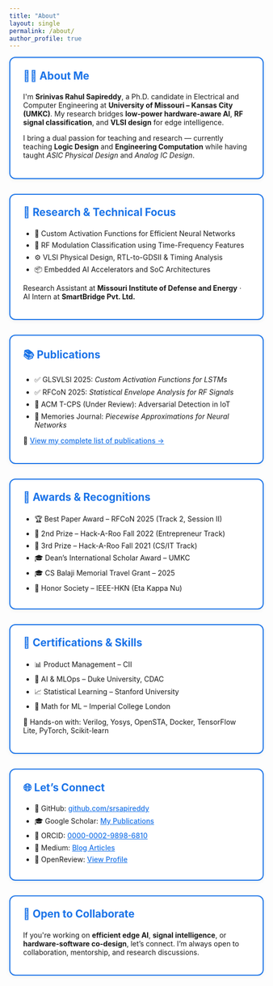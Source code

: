 ```yaml
---
title: "About"
layout: single
permalink: /about/
author_profile: true
---
```


<style>
:root {
  --blue: #1a73e8;
  --bg: #ffffff;
  --hover: #e9f3ff;
  --shadow: 0 2px 8px rgba(0, 0, 0, 0.05);
  --radius: 12px;
}

.about-section {
  border: 2px solid var(--blue);
  background: var(--bg);
  padding: 1.4rem 1.6rem;
  margin-bottom: 1.8rem;
  border-radius: var(--radius);
  box-shadow: var(--shadow);
  transition: 0.3s ease-in-out;
}

.about-section:hover {
  background: var(--hover);
  transform: scale(1.01);
}

.about-section h3 {
  margin-top: 0;
  color: var(--blue);
  font-size: 1.3rem;
  display: flex;
  align-items: center;
  gap: 0.5rem;
}

.about-section ul {
  padding-left: 1.4rem;
  margin-bottom: 0.6rem;
}

.about-section li {
  margin-bottom: 0.4rem;
}

a {
  color: var(--blue);
  font-weight: 500;
}

a:hover {
  text-decoration: underline;
}
</style>

<div class="about-section">
<h3>👨‍🎓 About Me</h3>
<p>
I'm <strong>Srinivas Rahul Sapireddy</strong>, a Ph.D. candidate in Electrical and Computer Engineering at <strong>University of Missouri – Kansas City (UMKC)</strong>. My research bridges <strong>low-power hardware-aware AI</strong>, <strong>RF signal classification</strong>, and <strong>VLSI design</strong> for edge intelligence.
</p>
<p>
I bring a dual passion for teaching and research — currently teaching <strong>Logic Design</strong> and <strong>Engineering Computation</strong> while having taught <em>ASIC Physical Design</em> and <em>Analog IC Design</em>.
</p>
</div>

<div class="about-section">
<h3>🧠 Research & Technical Focus</h3>
<ul>
  <li>🧮 Custom Activation Functions for Efficient Neural Networks</li>
  <li>📶 RF Modulation Classification using Time-Frequency Features</li>
  <li>⚙️ VLSI Physical Design, RTL-to-GDSII & Timing Analysis</li>
  <li>📦 Embedded AI Accelerators and SoC Architectures</li>
</ul>
<p>
Research Assistant at <strong>Missouri Institute of Defense and Energy</strong> · AI Intern at <strong>SmartBridge Pvt. Ltd.</strong>
</p>
</div>

<div class="about-section">
<h3>📚 Publications</h3>
<ul>
  <li>✅ GLSVLSI 2025: <em>Custom Activation Functions for LSTMs</em></li>
  <li>✅ RFCoN 2025: <em>Statistical Envelope Analysis for RF Signals</em></li>
  <li>📑 ACM T-CPS (Under Review): Adversarial Detection in IoT</li>
  <li>📖 Memories Journal: <em>Piecewise Approximations for Neural Networks</em></li>
</ul>
<p>📎 <a href="/publications/">View my complete list of publications →</a></p>
</div>

<div class="about-section">
<h3>🏅 Awards & Recognitions</h3>
<ul>
  <li>🏆 Best Paper Award – RFCoN 2025 (Track 2, Session II)</li>
  <li>🥈 2nd Prize – Hack-A-Roo Fall 2022 (Entrepreneur Track)</li>
  <li>🥉 3rd Prize – Hack-A-Roo Fall 2021 (CS/IT Track)</li>
  <li>🎓 Dean’s International Scholar Award – UMKC</li>
  <li>🎓 CS Balaji Memorial Travel Grant – 2025</li>
  <li>🏅 Honor Society – IEEE-HKN (Eta Kappa Nu)</li>
</ul>
</div>

<div class="about-section">
<h3>📜 Certifications & Skills</h3>
<ul>
  <li>📊 Product Management – CII</li>
  <li>🤖 AI & MLOps – Duke University, CDAC</li>
  <li>📈 Statistical Learning – Stanford University</li>
  <li>📐 Math for ML – Imperial College London</li>
</ul>
<p>💼 Hands-on with: Verilog, Yosys, OpenSTA, Docker, TensorFlow Lite, PyTorch, Scikit-learn</p>
</div>

<div class="about-section">
<h3>🌐 Let’s Connect</h3>
<ul>
  <li>🔗 GitHub: <a href="https://github.com/srsapireddy" target="_blank">github.com/srsapireddy</a></li>
  <li>🎓 Google Scholar: <a href="https://scholar.google.com/citations?user=08fgpdIAAAAJ" target="_blank">My Publications</a></li>
  <li>🧬 ORCID: <a href="https://orcid.org/0000-0002-9898-6810" target="_blank">0000-0002-9898-6810</a></li>
  <li>📝 Medium: <a href="https://medium.com/@srsapireddy" target="_blank">Blog Articles</a></li>
  <li>📄 OpenReview: <a href="https://openreview.net/profile?id=~Srinivas_Rahul_Sapireddy1" target="_blank">View Profile</a></li>
</ul>
</div>

<div class="about-section">
<h3>🚀 Open to Collaborate</h3>
<p>If you're working on <strong>efficient edge AI</strong>, <strong>signal intelligence</strong>, or <strong>hardware-software co-design</strong>, let’s connect. I’m always open to collaboration, mentorship, and research discussions.</p>
</div>

